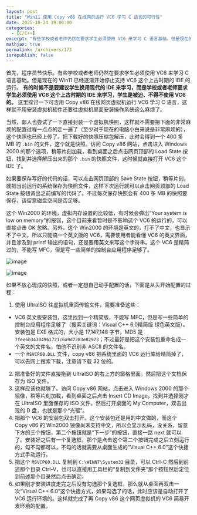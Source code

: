 ```yaml
---
layout: post
title: "Win11 使用 Copy v86 在线网页运行 VC6 学习 C 语言的可行性"
date: 2025-10-24 19:00:00
categories: 
  - [C/C++]
excerpt: "有些学校或者老师仍然在要求学生必须使用 VC6 来学习 C 语言基础。但是现在的 Win11 已经逐渐开始停止支持 VC6 这个上古时期的 IDE 的运行。 有的时候不是要建议学生换用现代的 IDE 来学习，而是学校或者老师要求学生必须使用 VC6 这个上古时期的 IDE 来学习，学生是被迫、不得不使用 VC6 的。这里探讨一下可否用 Copy v86 在线网页虚拟机运行 VC6 学习 C 语言，这样就不用安装虚拟机软件还要往虚拟机里面安装操作系统这么麻烦了。"
mathjax: true
permalink: /archivers/173
isrepublish: false
---
```


首先，程序员节快乐。有些学校或者老师仍然在要求学生必须使用 VC6 来学习 C 语言基础。但是现在的 Win11 已经逐渐开始停止支持 VC6 这个上古时期的 IDE 的运行。 **有的时候不是要建议学生换用现代的 IDE 来学习，而是学校或者老师要求学生必须使用 VC6 这个上古时期的 IDE 来学习，学生是被迫、不得不使用 VC6 的。** 这里探讨一下可否用 Copy v86 在线网页虚拟机运行 VC6 学习 C 语言，这样就不用安装虚拟机软件还要往虚拟机里面安装操作系统这么麻烦了。

当然，鄙人也尝试了一下直接封装一个虚拟机快照，这样就不需要把下面的非常麻烦的配置过程一点点的走一遍了（至少对于现在的电脑小白来说是非常麻烦的），这个快照也已经上传了。把下载好的快照压缩包解压，此时会得到一个 400 多 MB 的 ```.bin``` 的文件，这个就是快照。访问 Copy v86 网站，点击进入 Windows 2000 的那个选项，稍等片刻加载，看到桌面之后点击网页顶部的 Load State 按钮，找到并选择解压出来的那个 ```.bin``` 的快照文件，这时候就直接打开 VC6 这个 IDE 了。

如果要保存写好的代码的话，可以点击网页顶部的 Save State 按钮，稍等片刻，就把当前运行的系统保存为快照文件，这样下次运行就可以点击网页顶部的 Load State 按钮调出之前编写的代码了。不过每次保存快照会有 400 多 MB 的快照要保存，请留意磁盘空间是否足够。

这个 Win2000 的环境，虚拟内存设置的比较低，有时候会弹出“Your system is low on memory”的报错，这个目前来看暂时是不影响这个 VC6 的运行的，可以直接点击 OK 忽略。另外，这个 Win2000 的环境是英文的，打不了中文，也显示不了中文，所以只能搞一个英文版的 VC6，需要使用者能看懂 VC6 的英文界面，并且涉及到 printf 输出的语句，还是要用英文来写这个字符串。这个 VC6 是精简过的，不能写 MFC，但是写一些简单的控制台应用程序足够了。

![image](https://images.weserv.nl/?url=https://img2024.cnblogs.com/blog/2259503/202510/2259503-20251027174320654-1347475663.png)

![image](https://images.weserv.nl/?url=https://img2024.cnblogs.com/blog/2259503/202510/2259503-20251027174334423-2109133679.png)

如果不放心现成的快照，或者一定想自己动手配置的话，下面是从头开始配置的过程：

1. 使用 UltraISO 往虚拟机里面传输文件，需要准备这些：
 - VC6 英文版安装包，这里找到一个精简版，不能写 MFC，但是写一些简单的控制台应用程序足够了（搜索关键词：Visual C++ 6.0精简版 绿色英文版）。安装包是 EXE 格式的，大小是 17,147,148 字节，MD5 是 ```7fee6b34304961721c6a9d7283e82973```；不过最好是把这个安装包重命名成一个英文的文件名，怕他不识别非 ASCII 的文件名。
 - 一个 ```MSVCP60.DLL``` 文件，copy v86 把系统里面的 VC6 运行库给精简掉了，可以去网上搜索下载，注意请下载 32 位的。
2. 把准备好的文件直接拖到 UltraISO 的右上方的窗格里面。然后把这个文档保存为 ISO 文件。
3. 这样应该也就够了。访问 Copy v86 网站，点击进入 Windows 2000 的那个镜像，稍等片刻加载，看到桌面之后点击 Insert CD Image，找到并选择刚才在 UltraISO 里面保存的 ISO 文件。然后打开桌面的 My Computer，双击出现的 D 盘，也就是那个“光驱”。
4. 把那个 VC6 的安装包双击打开。这个安装包还是用的中文做的，而这个 Copy v86 的 Win2000 镜像尚未支持中文，所以会显示乱码，没关系，留意下方的三个按钮，第二个按钮就是“下一步”的按钮，直接一路 next 就可以了。安装好之后有一个复选框，那个是点击这个第二个按钮完成之后立刻运行的，勾不勾都可以，不勾的话就需要从桌面生成的“Visual C++ 6.0”这个快捷方式手动运行。
5. 把这个 ```MSVCP60.DLL``` 复制到 ```C:\WINNT\System32``` 目录，可以 Ctrl-C 然后到前述那个目录 Ctrl-V，也可以直接用工具栏的“复制到文件夹”那个按钮然后定位到前述那个目录然后点击确定。
6. 如果刚才安装进度走完之后没有勾选那个复选框，那么就从桌面再双击一次“Visual C++ 6.0”这个快捷方式，如果勾选了的话，此时应该是自动打开了 VC6 运行环境的。这样就完成了再 Copy v86 这个网页虚拟机的 VC6 简易开发环境的配置。